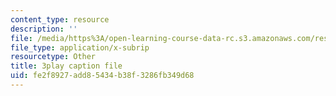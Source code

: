 ```yaml
---
content_type: resource
description: ''
file: /media/https%3A/open-learning-course-data-rc.s3.amazonaws.com/res-2-006-girls-who-build-cameras-summer-2016/fe2f8927add85434b38f3286fb349d68_bnYD88uNtwY.vtt
file_type: application/x-subrip
resourcetype: Other
title: 3play caption file
uid: fe2f8927-add8-5434-b38f-3286fb349d68
---
```

